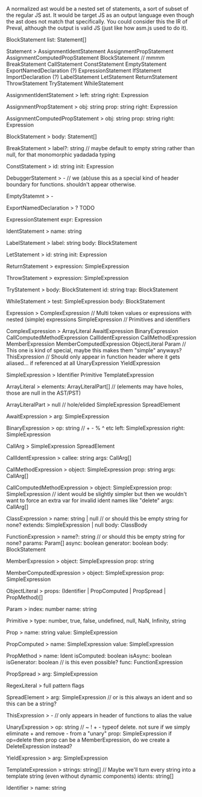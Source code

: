 A normalized ast would be a nested set of statements, a sort of subset of the regular JS ast.
It would be target JS as an output language even though the ast does not match that specifically.
You could consider this the IR of Preval, although the output is valid JS (just like how asm.js used to do it).

BlockStatement
    list: Statement[]

Statement >
    AssignmentIdentStatement
    AssignmentPropStatement
    AssignmentComputedPropStatement
    BlockStatement                                       // mmmm
    BreakStatement
    CallStatement
    ConstStatement
    EmptyStatement
    ExportNamedDeclaration (?)
    ExpressionStatement
    IfStatement
    ImportDeclaration (?)
    LabelStatement
    LetStatement
    ReturnStatement
    ThrowStatement
    TryStatement
    WhileStatement

AssignmentIdentStatement >
    left: string
    right: Expression

AssignmentPropStatement >
    obj: string
    prop: string
    right: Expression

AssignmentComputedPropStatement >
    obj: string
    prop: string
    right: Expression

BlockStatement >
    body: Statement[]

BreakStatement >
    label?: string                                      // maybe default to empty string rather than null, for that monomorphic yadadada typing

ConstStatement >
    id: string
    init: Expression

DebuggerStatement >
    -                                                   // we (ab)use this as a special kind of header boundary for functions. shouldn't appear otherwise.

EmptyStatemnt >
    -

ExportNamedDeclaration >
    ? TODO

ExpressionStatement
    expr: Expression

IdentStatement >
    name: string

LabelStatement >
    label: string
    body: BlockStatement

LetStatement >
    id: string
    init: Expression

ReturnStatement >
    expression: SimpleExpression

ThrowStatement >
    expression: SimpleExpression

TryStatement >
    body: BlockStatement
    id: string
    trap: BlockStatement

WhileStatement >
    test: SimpleExpression
    body: BlockStatement

Expression >
    ComplexExpression                       // Multi token values or expressions with nested (simple) expressions
    SimpleExpression                        // Primitives and identifiers

ComplexExpression >
    ArrayLiteral
    AwaitExpression
    BinaryExpression
    CallComputedMethodExpression
    CallIdentExpression
    CallMethodExpression
    MemberExpression
    MemberComputedExpression
    ObjectLiteral
    Param                                   // This one is kind of special, maybe this makes them "simple" anyways?
    ThisExpression                          // Should only appear in function header where it gets aliased... if referenced at all
    UnaryExpression
    YieldExpression

SimpleExpression >
    Identifier
    Primitive
    TemplateExpression

ArrayLiteral >
    elements: ArrayLiteralPart[]            // (elements may have holes, those are null in the AST/PST)

ArrayLiteralPart >
    null                                    // hole/elided
    SimpleExpression
    SpreadElement

AwaitExpression >
    arg: SimpleExpression

BinaryExpression >
    op: string                              // + - % ^ etc
    left: SimpleExpression
    right: SimpleExpression

CallArg >
    SimpleExpression
    SpreadElement

CallIdentExpression >
    callee: string
    args: CallArg[]

CallMethodExpression >
    object: SimpleExpression
    prop: string
    args: CallArg[]

CallComputedMethodExpression >
    object: SimpleExpression
    prop: SimpleExpression                  // ident would be slightly simpler but then we wouldn't want to force an extra var for invalid ident names like "delete"
    args: CallArg[]

ClassExpression >
    name: string | null                     // or should this be empty string for none?
    extends: SimpleExpression | null
    body: ClassBody

FunctionExpression >
    name?: string                           // or should this be empty string for none?
    params: Param[]
    async: boolean
    generator: boolean
    body: BlockStatement

MemberExpression >
    object: SimpleExpression
    prop: string

MemberComputedExpression >
    object: SimpleExpression
    prop: SimpleExpression

ObjectLiteral >
    props: (Identifier | PropComputed | PropSpread | PropMethod)[]

Param >
    index: number
    name: string

Primitive >
    type: number, true, false, undefined, null, NaN, Infinity, string

Prop >
    name: string
    value: SimpleExpression

PropComputed >
    name: SimpleExpression
    value: SimpleExpression

PropMethod >
    name: Ident
    isComputed: boolean
    isAsync: boolean
    isGenerator: boolean                    // is this even possible?
    func: FunctionExpression

PropSpread >
    arg: SimpleExpression

RegexLiteral >
    full
    pattern
    flags

SpreadElement >
    arg: SimpleExpression                   // or is this always an ident and so this can be a string?

ThisExpression >
    -                                       // only appears in header of functions to alias the value

UnaryExpression >
    op: string                              // ~ ! + - typeof delete.  not sure if we simply eliminate + and remove - from a "unary"
    prop: SimpleExpression
    if op=delete then prop can be a MemberExpression, do we create a DeleteExpression instead?

YieldExpression >
    arg: SimpleExpression

TemplateExpression >
    strings: string[]                       // Maybe we'll turn every string into a template string (even without dynamic components)
    idents: string[]

Identifier >
    name: string
